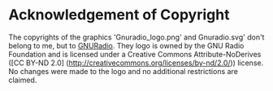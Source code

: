 # Acknowledgement of Copyright

The copyrights of the graphics 'Gnuradio_logo.png' and Gnuradio.svg' don't belong to me, but to [GNURadio](https://www.gnuradio.org/). 
They logo is owned by the GNU Radio Foundation and is licensed under a Creative Commons Attribute-NoDerives ([CC BY-ND 2.0] (http://creativecommons.org/licenses/by-nd/2.0/)) license. No changes were made to the logo and no additional restrictions are claimed.

